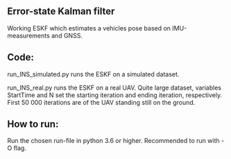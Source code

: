 ## Error-state Kalman filter

Working ESKF which estimates a vehicles pose based on IMU-measurements and GNSS.

## Code:

run_INS_simulated.py runs the ESKF on a simulated dataset.

run_INS_real.py runs the ESKF on a real UAV. Quite large dataset, variables StartTime and N set the starting iteration and ending iteration, respectively. First 50 000 iterations are of the UAV standing still on the ground.

## How to run:

Run the chosen run-file in python 3.6 or higher. Recommended to run with -O flag.
